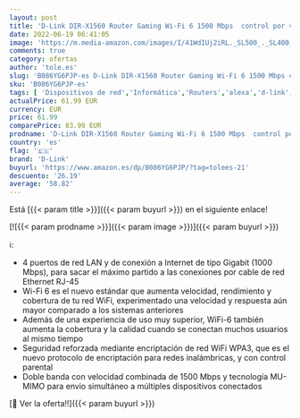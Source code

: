 ```yaml
---
layout: post
title: 'D-Link DIR-X1560 Router Gaming Wi-Fi 6 1500 Mbps  control por voz Alexa  Google Home  seguridad wifi WPA3  MU-MIMO  dual-band  Triple VLAN compatible Movistar  control parental  4 x LAN Gigabit  negro'
date: 2022-06-19 06:41:05
image: 'https://m.media-amazon.com/images/I/41WdIUj2iRL._SL500_._SL400_.jpg'
comments: true
category: ofertas
author: 'tole.es'
slug: 'B086YG6PJP-es D-Link DIR-X1560 Router Gaming Wi-Fi 6 1500 Mbps control...'
sku: 'B086YG6PJP-es'
tags: [ 'Dispositivos de red','Informática','Routers','alexa','d-link','google','home','🇪🇸', ]
actualPrice: 61.99 EUR
currency: EUR
price: 61.99
comparePrice: 83.99 EUR
prodname: 'D-Link DIR-X1560 Router Gaming Wi-Fi 6 1500 Mbps  control por voz Alexa  Google Home  seguridad wifi WPA3  MU-MIMO  dual-band  Triple VLAN compatible Movistar  control parental  4 x LAN Gigabit  negro'
country: 'es'
flag: '🇪🇸'
brand: 'D-Link'
buyurl: 'https://www.amazon.es/dp/B086YG6PJP/?tag=tolees-21'
descuento: '26.19'
average: '58.82'
---
```


Está [{{< param title >}}]({{< param buyurl >}}) en el siguiente enlace!

[![{{< param prodname >}}]({{< param image >}})]({{< param buyurl >}})

ℹ️:

- 4 puertos de red LAN y de conexión a Internet de tipo Gigabit (1000 Mbps), para sacar el máximo partido a las conexiones por cable de red Ethernet RJ-45
- Wi-Fi 6 es el nuevo estándar que aumenta velocidad, rendimiento y cobertura de tu red WiFi, experimentado una velocidad y respuesta aún mayor comparado a los sistemas anteriores
- Además de una experiencia de uso muy superior, WiFi-6 también aumenta la cobertura y la calidad cuando se conectan muchos usuarios al mismo tiempo
- Seguridad reforzada mediante encriptación de red WiFi WPA3, que es el nuevo protocolo de encriptación para redes inalámbricas, y con control parental
- Doble banda con velocidad combinada de 1500 Mbps y tecnología MU-MIMO para envio simultáneo a múltiples dispositivos conectados

[🛒 Ver la oferta!!]({{< param buyurl >}})
